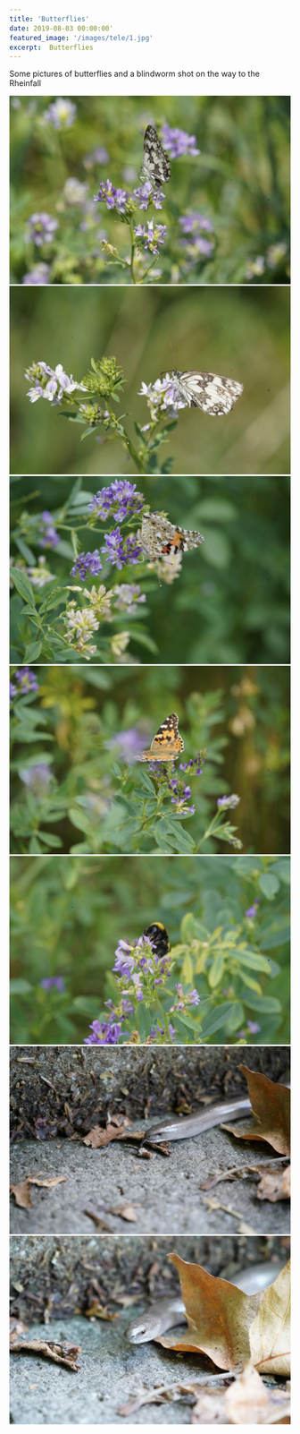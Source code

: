 ```yaml
---
title: 'Butterflies'
date: 2019-08-03 00:00:00'
featured_image: '/images/tele/1.jpg'
excerpt:  Butterflies
---
```


Some pictures of butterflies and a blindworm shot on the way to the Rheinfall


<div class="gallery" data-columns="3">
	<img src="/images/tele/1.jpg">
	<img src="/images/tele/2.jpg">
	<img src="/images/tele/3.jpg">
	<img src="/images/tele/4.jpg">
	<img src="/images/tele/5.jpg">
	<img src="/images/tele/6.jpg">
	<img src="/images/tele/7.jpg">
</div>

